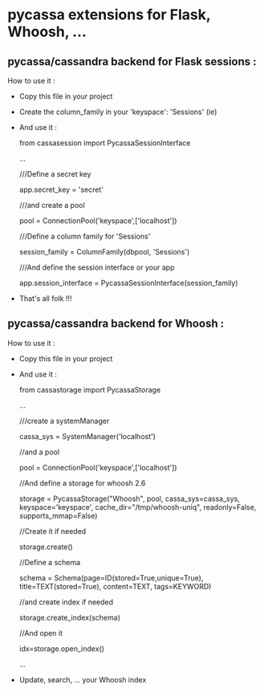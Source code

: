 pycassa extensions for Flask, Whoosh, ...
=========================================

pycassa/cassandra backend for Flask sessions :
----------------------------------------------

How to use it :

- Copy this file in your project

- Create the column_family in your 'keyspace': 'Sessions' (ie)

- And use it :


    from cassasession import PycassaSessionInterface

    ...

    ///Define a secret key

    app.secret_key = 'secret'

    ///and create a pool

    pool = ConnectionPool('keyspace',['localhost'])

    ///Define a column family for 'Sessions'

    session_family = ColumnFamily(dbpool, 'Sessions')

    ///And define the session interface or your app

    app.session_interface = PycassaSessionInterface(session_family)


- That's all folk !!!

pycassa/cassandra backend for Whoosh :
--------------------------------------

How to use it :

- Copy this file in your project

- And use it :


    from cassastorage import PycassaStorage

    ...

    ///create a systemManager

    cassa_sys = SystemManager('localhost')

    //and a pool

    pool = ConnectionPool('keyspace',['localhost'])

    //And define a storage for whoosh 2.6

    storage = PycassaStorage("Whoosh", pool, cassa_sys=cassa_sys, keyspace='keyspace', cache_dir="/tmp/whoosh-uniq", readonly=False, supports_mmap=False)

    //Create it if needed

    storage.create()

    //Define a schema

    schema = Schema(page=ID(stored=True,unique=True),
                title=TEXT(stored=True),
                content=TEXT,
                tags=KEYWORD)

    //and create index if needed

    storage.create_index(schema)

    //And open it

    idx=storage.open_index()

    ...


- Update, search, ... your Whoosh index

